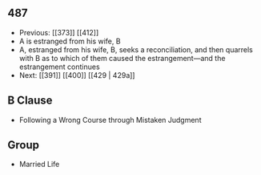 ## 487
- Previous: [[373]] [[412]] 
- A is estranged from his wife, B
- A, estranged from his wife, B, seeks a reconciliation, and then quarrels with B as to which of them caused the estrangement—and the estrangement continues
- Next: [[391]] [[400]] [[429 | 429a]] 

## B Clause
- Following a Wrong Course through Mistaken Judgment

## Group
- Married Life


